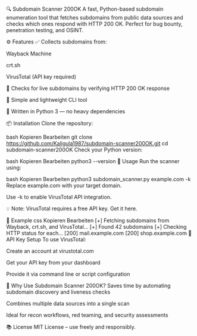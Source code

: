 🔍 Subdomain Scanner 200OK
A fast, Python-based subdomain enumeration tool that fetches subdomains from public data sources and checks which ones respond with HTTP 200 OK. Perfect for bug bounty, penetration testing, and OSINT.

⚙️ Features
✅ Collects subdomains from:

Wayback Machine

crt.sh

VirusTotal (API key required)

🔄 Checks for live subdomains by verifying HTTP 200 OK response

🧰 Simple and lightweight CLI tool

🐍 Written in Python 3 — no heavy dependencies

📦 Installation
Clone the repository:

bash
Kopieren
Bearbeiten
git clone https://github.com/Kaligula1987/subdomain-scanner200OK.git
cd subdomain-scanner200OK
Check your Python version:

bash
Kopieren
Bearbeiten
python3 --version
🚀 Usage
Run the scanner using:

bash
Kopieren
Bearbeiten
python3 subdomain_scanner.py example.com -k
Replace example.com with your target domain.

Use -k to enable VirusTotal API integration.

💡 Note: VirusTotal requires a free API key. Get it here.

📖 Example
css
Kopieren
Bearbeiten
[+] Fetching subdomains from Wayback, crt.sh, and VirusTotal...
[+] Found 42 subdomains
[+] Checking HTTP status for each...
[200] mail.example.com
[200] shop.example.com
🔐 API Key Setup
To use VirusTotal:

Create an account at virustotal.com

Get your API key from your dashboard

Provide it via command line or script configuration

🧠 Why Use Subdomain Scanner 200OK?
Saves time by automating subdomain discovery and liveness checks

Combines multiple data sources into a single scan

Ideal for recon workflows, red teaming, and security assessments

📚 License
MIT License – use freely and responsibly.
